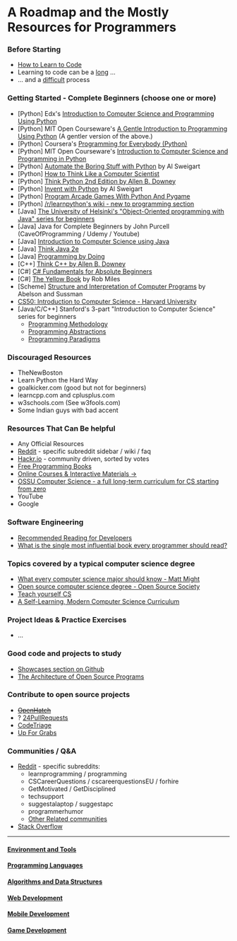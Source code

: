 # A Roadmap and the Mostly Resources for Programmers  


### **Before Starting**
- [How to Learn to Code](https://www.youtube.com/watch?v=mvK0UzFNw1Q)
- Learning to code can be a [long](http://norvig.com/21-days.html) ...
- ... and a [difficult](https://www.thinkful.com/blog/why-learning-to-code-is-so-damn-hard/) process

### **Getting Started - Complete Beginners** (choose one or more)
- \[Python\] Edx's [Introduction to Computer Science and Programming Using Python][python-mit-intro]
- \[Python\] MIT Open Courseware's [A Gentle Introduction to Programming Using Python][python-mit-gentle] (A gentler version of the above.)
- \[Python\] Coursera's [Programming for Everybody (Python)][python-coursera]
- \[Python\] MIT Open Courseware's [Introduction to Computer Science and Programming in Python](https://ocw.mit.edu/courses/electrical-engineering-and-computer-science/6-0001-introduction-to-computer-science-and-programming-in-python-fall-2016/)
- \[Python\] [Automate the Boring Stuff with Python](http://automatetheboringstuff.com/) by Al Sweigart
- \[Python\] [How to Think Like a Computer Scientist][python-think-cs-3]
- \[Python\] [Think Python 2nd Edition by Allen B. Downey][python-think-2e]
- \[Python\] [Invent with Python](https://inventwithpython.com) by Al Sweigart
- \[Python\] [Program Arcade Games With Python And Pygame](http://programarcadegames.com/)
- \[Python\] [/r/learnpython's wiki - new to programming section](https://www.reddit.com/r/learnpython/wiki/index#wiki_new_to_programming.3F)
- \[Java\] [The University of Helsinki's "Object-Oriented programming with Java" series for beginners](https://java-programming.mooc.fi/)
- \[Java\] Java for Complete Beginners by John Purcell (CaveOfProgramming / Udemy / Youtube)
- \[Java\] [Introduction to Computer Science using Java](http://chortle.ccsu.edu/java5/index.html)
- \[Java\] [Think Java 2e](https://greenteapress.com/wp/think-java-2e/)
- \[Java\] [Programming by Doing](http://programmingbydoing.com/)
- \[C++\] [Think C++ by Allen B. Downey](http://greenteapress.com/thinkcpp/index.html)
- \[C#\] [C# Fundamentals for Absolute Beginners](https://channel9.msdn.com/Series/CSharp-Fundamentals-for-Absolute-Beginners)
- \[C#\] [The Yellow Book](http://www.csharpcourse.com/) by Rob Miles
- \[Scheme\] [Structure and Interpretation of Computer Programs](http://mitpress.mit.edu/sicp/) by Abelson and Sussman
- [CS50: Introduction to Computer Science - Harvard University](https://cs50.harvard.edu/)
- [Java/C/C++] Stanford's 3-part "Introduction to Computer Science" series for beginners
    - [Programming Methodology][stan-methodology]
    - [Programming Abstractions][stan-abstractions]
    - [Programming Paradigms][stan-paradigms]

[python-mit-intro]: https://www.edx.org/course/introduction-to-computer-science-and-programming-7
[python-mit-gentle]: http://ocw.mit.edu/courses/electrical-engineering-and-computer-science/6-189-a-gentle-introduction-to-programming-using-python-january-iap-2011/
[python-coursera]: https://www.coursera.org/course/pythonlearn
[python-think-cs-3]: http://www.openbookproject.net/thinkcs/python/english3e/
[python-think-2e]: https://greenteapress.com/wp/think-python-2e/
[stan-methodology]: https://see.stanford.edu/Course/CS106A
[stan-abstractions]: https://see.stanford.edu/Course/CS106B
[stan-paradigms]: https://see.stanford.edu/Course/CS107

### **Discouraged Resources**
- TheNewBoston
- Learn Python the Hard Way
- goalkicker.com (good but not for beginners) 
- learncpp.com and cplusplus.com
- w3schools.com (See w3fools.com)
- Some Indian guys with bad accent

### **Resources That Can Be helpful**
- Any Official Resources
- [Reddit](https://reddit.com) - specific subreddit sidebar / wiki / faq
- [Hackr.io](https://hackr.io) - community driven, sorted by votes
- [Free Programming Books](https://github.com/EbookFoundation/free-programming-books/blob/master/books/free-programming-books.md)
- [Online Courses & Interactive Materials ->](_res_online_interactive.md)
- [OSSU Computer Science - a full long-term curriculum for CS starting from zero](https://github.com/open-source-society/computer-science)
- YouTube
- Google

### **Software Engineering**
- [Recommended Reading for Developers](https://blog.codinghorror.com/recommended-reading-for-developers/)
- [What is the single most influential book every programmer should read?](https://stackoverflow.com/questions/1711/what-is-the-single-most-influential-book-every-programmer-should-read)

### **Topics covered by a typical computer science degree**
- [What every computer science major should know - Matt Might](http://matt.might.net/articles/what-cs-majors-should-know/)
- [Open source computer science degree - Open Source Society](https://github.com/open-source-society/computer-science)
- [Teach yourself CS](https://teachyourselfcs.com/)
- [A Self-Learning, Modern Computer Science Curriculum](https://functionalcs.github.io/curriculum/)

### **Project Ideas & Practice Exercises**
- ...

### **Good code and projects to study**
- [Showcases section on Github](https://github.com/showcases)
- [The Architecture of Open Source Programs](http://aosabook.org/en/index.html)

### **Contribute to open source projects**
- ~~[OpenHatch](https://openhatch.org/)~~
- ? [24PullRequests](https://24pullrequests.com/)
- [CodeTriage](https://www.codetriage.com/)
- [Up For Grabs](http://up-for-grabs.net/)

### **Communities / Q&A**
- [Reddit](https://reddit.com) - specific subreddits:
    - learnprogramming / programming
    - CSCareerQuestions / cscareerquestionsEU / forhire
    - GetMotivated / GetDisciplined
    - techsupport
    - suggestalaptop / suggestapc
    - programmerhumor
    - [Other Related communities](https://www.reddit.com/r/learnprogramming/wiki/index#wiki_related_communities)
- [Stack Overflow](https://stackoverflow.com)

---

#### [**Environment and Tools**](01_prog_tools.md)
#### [**Programming Languages**](02_prog_langs.md)
#### [**Algorithms and Data Structures**](03_prog_algos.md)
#### [**Web Development**](04_dev_web.md)
#### [**Mobile Development**](05_dev_mob.md)
#### [**Game Development**](06_dev_game.md)